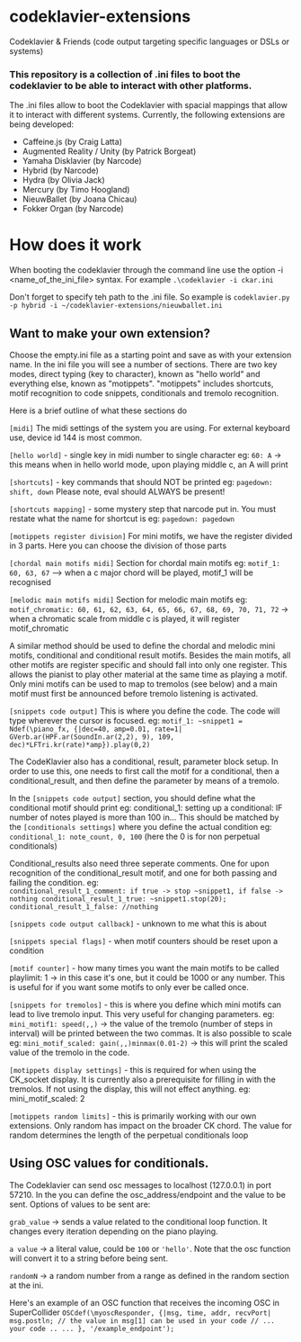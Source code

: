 # codeklavier-extensions
Codeklavier &amp; Friends (code output targeting specific languages or DSLs or systems)

### This repository is a collection of .ini files to boot the codeklavier to be able to interact with other platforms.

The .ini files allow to boot the Codeklavier with spacial mappings that allow it to interact with different systems. Currently, the following
extensions are being developed:

- Caffeine.js (by Craig Latta)
- Augmented Reality / Unity (by Patrick Borgeat)
- Yamaha Disklavier (by Narcode)
- Hybrid (by Narcode)
- Hydra (by Olivia Jack)
- Mercury (by Timo Hoogland)
- NieuwBallet (by Joana Chicau)
- Fokker Organ (by Narcode)

# How does it work
When booting the codeklavier through the command line use the option -i <name_of_the_ini_file> syntax. For example
`.\codeklavier -i ckar.ini`

Don't forget to specify teh path to the .ini file. So example is 
`codeklavier.py -p hybrid -i ~/codeklavier-extensions/nieuwballet.ini`

## Want to make your own extension?

Choose the empty.ini file as a starting point and save as with your extension name.
In the ini file you will see a number of sections. There are two key modes, direct typing (key to character), known as "hello world" and everything else, known as "motippets". "motippets" includes shortcuts, motif recognition to code snippets,   conditionals and tremolo recognition.

Here is a brief outline of what these sections do

`[midi]`
The midi settings of the system you are using. For external keyboard use, device id 144 is most common.

`[hello world]` - single key in midi number to single character
eg: `60: A`    -> this means when in hello world mode, upon playing middle c, an A will print

`[shortcuts]` -  key commands that should NOT be printed
eg: `pagedown: shift, down`
Please note, eval should ALWAYS be present!

`[shortcuts mapping]` - some mystery step that narcode put in. You must restate what the name for shortcut is
eg: `pagedown: pagedown`

`[motippets register division]`
For mini motifs, we have the register divided in 3 parts. Here you can choose the division of those parts

`[chordal main motifs midi]`
Section for chordal main motifs
eg: `motif_1: 60, 63, 67` --> when a c major chord will be played, motif_1 will be recognised

`[melodic main motifs midi]`
Section for melodic main motifs
eg: `motif_chromatic: 60, 61, 62, 63, 64, 65, 66, 67, 68, 69, 70, 71, 72`  -> when a chromatic scale from middle c is played, it will register motif_chromatic


A similar method should be used to define the chordal and melodic mini motifs, conditional and conditional result motifs. Besides the main motifs, all other motifs are register specific and should fall into only one register. This allows the pianist to play other material at the same time as playing a motif. Only mini motifs can be used to map to tremolos (see below) and a main motif must first be announced before tremolo listening is activated.

`[snippets code output]`
This is where you define the code. The code will type wherever the cursor is focused.
eg: 
`motif_1: ~snippet1 = Ndef(\piano_fx, {|dec=40, amp=0.01, rate=1| GVerb.ar(HPF.ar(SoundIn.ar(2,2), 9), 109, dec)*LFTri.kr(rate)*amp}).play(0,2)` 

The CodeKlavier also has a conditional, result, parameter block setup. In order to use this, one needs to first call the motif for a conditional, then a conditional_result, and then define the parameter by means of a tremolo.

In the `[snippets code output]` section, you should define what the conditional motif should print 
eg: conditional_1: setting up a conditional: IF number of notes played is more than 100 in...
This should be matched by the `[conditionals settings]` where you define the actual condition
eg: 
`conditional_1: note_count, 0, 100` (here the 0 is for non perpetual conditionals)

Conditional_results also need three seperate comments. One for upon recognition of the conditional_result motif, and one for both passing and failing the condition.
eg:  
`conditional_result_1_comment: if true -> stop ~snippet1, if false -> nothing
 conditional_result_1_true: ~snippet1.stop(20);
 conditional_result_1_false: //nothing`


`[snippets code output callback]` - unknown to me what this is about

`[snippets special flags]` - when motif counters should be reset upon a condition

`[motif counter]` - how many times you want the main motifs to be called
playlimit: 1 -> in this case it's one, but it could be 1000 or any number. This is useful for if you want some motifs to only ever be called once.

`[snippets for tremolos]` - this is where you define which mini motifs can lead to live tremolo input. This very useful for changing parameters.
eg: `mini_motif1: speed(,,)` -> the value of the tremolo (number of steps in interval) will be printed between the two commas. It is also possible to scale
eg: `mini_motif_scaled: gain(,,)minmax(0.01-2)` -> this will print the scaled value of the tremolo in the code.

`[motippets display settings]` - this is required for when using the CK_socket display. It is currently also a prerequisite for filling in with the tremolos. If not using the display, this will not effect anything.
eg: mini_motif_scaled: 2

`[motippets random limits]` - this is primarily working with our own extensions. Only random has impact on the broader CK chord. The value for random determines the length of the perpetual conditionals loop

## Using OSC values for conditionals.
The Codeklavier can send osc messages to localhost (127.0.0.1) in port 57210.
In the you can define the osc_address/endpoint and the value to be sent. Options of values to be sent are:

`grab_value` -> sends a value related to the conditional loop function. It changes every iteration depending on the piano playing.

`a value` -> a literal value, could be `100` or `'hello'`. Note that the osc function will convert it to a string before being sent.

`randomN` -> a random number from a range as defined in the random section at the ini.

Here's an example of an OSC function that receives the incoming OSC in SuperCollider
`OSCdef(\myoscResponder, {|msg, time, addr, recvPort|
	msg.postln;
	// the value in msg[1] can be used in your code
	// ... your code
	.. ...
}, '/example_endpoint');`
